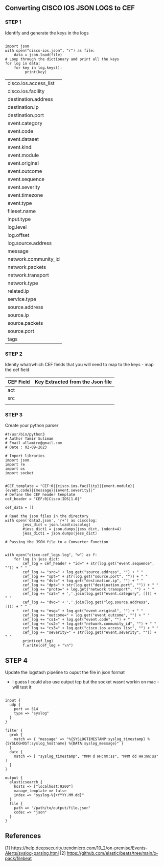 
## Converting CISCO IOS JSON LOGS to CEF

### STEP 1 
Identify and generate the keys in the logs 


```

import json
with open("cisco-ios.json", "r") as file:
    data = json.load(file)
# Loop through the dictionary and print all the keys
for log in data:
    for key in log.keys():
         print(key) 

```


|     |
|----|
|cisco.ios.access_list|
|cisco.ios.facility|
|destination.address|
|destination.ip|
|destination.port|
|event.category|
|event.code|
|event.dataset|
|event.kind|
|event.module|
|event.original|
|event.outcome|
|event.sequence|
|event.severity|
|event.timezone|
|event.type|
|fileset.name|
|input.type|
|log.level|
|log.offset|
|log.source.address|
|message|
|network.community_id|
|network.packets|
|network.transport|
|network.type|
|related.ip|
|service.type|
|source.address|
|source.ip|
|source.packets|
|source.port|
|tags|


### STEP 2 

Idenity what/which CEF fields that you will need to map  to the keys - map the cef field

| CEF Field| Key Extracted from the Json file   |
|----------|------------------------------------|
|  act        |                                    |
|    src      |                                    |
|          |                                    |





### STEP 3

Create your python parser 


```
#!/usr/bin/python3
# Author Tamir Suliman
# Email allamiro@gmail.com
# Date : 02-09-2023

# Import libraries 
import json
import re 
import os 
import socket 


#CEF_template = "CEF:0|{cisco.ios.facility}|{event.module}|{event.code}|{message}|{event.severity}|"
# Define the CEF header template
cef_header = "CEF:0|Cisco|IOS|1.0|"

cef_data = []

# Read the json files in the directory 
with open('data2.json', 'r+') as ciscolog:
        jess_dict = json.load(ciscolog)
        #jess_dict1 = json.dumps(jess_dict, indent=4)
        jess_dict1 = json.dumps(jess_dict)

# Passing the JSON file to a Converter Function


with open("cisco-cef_logs.log", "w") as f:
    for log in jess_dict:
        cef_log = cef_header + "id=" + str(log.get("event.sequence", "")) + " "
        cef_log += "src=" + log.get("source.address", "") + " "
        cef_log += "spt=" + str(log.get("source.port", "")) + " "
        cef_log += "dst=" + log.get("destination.ip", "") + " "
        cef_log += "dpt=" + str(log.get("destination.port", "")) + " "
        cef_log += "proto=" + log.get("network.transport", "") + " "
        cef_log += "cat=" + ','.join(log.get("event.category", [])) + " "
        cef_log += "dvc=" + ','.join(log.get("log.source.address", [])) + " "
        cef_log += "msg=" + log.get("event.original", "") + " "
        cef_log += "outcome=" + log.get("event.outcome", "") + " "
        cef_log += "cs1=" + log.get("event.code", "") + " "
        cef_log += "cs2=" + log.get("network.community_id", "") + " "
        cef_log += "cs3=" + log.get("cisco.ios.access_list", "") + " "
        cef_log += "severity=" + str(log.get("event.severity", "")) + " "
        print(cef_log)
        f.write(cef_log + "\n")

```



## STEP 4
Update the logstash pipeline to ouput the file in json format 
* I guess I could also use output tcp but the socket wasnt workin on mac - will test it 


```

input {
  udp {
    port => 514
    type => "syslog"
  }
}

filter {
  grok {
    match => { "message" => "%{SYSLOGTIMESTAMP:syslog_timestamp} %{SYSLOGHOST:syslog_hostname} %{DATA:syslog_message}" }
  }
  date {
    match => [ "syslog_timestamp", "MMM d HH:mm:ss", "MMM dd HH:mm:ss" ]
  }
}

output {
  elasticsearch {
    hosts => ["localhost:9200"]
    manage_template => false
    index => "syslog-%{+YYYY.MM.dd}"
  }
  file {
    path => "/path/to/output/file.json"
    codec => "json"
  }
}

```














## References
[1] https://help.deepsecurity.trendmicro.com/10_2/on-premise/Events-Alerts/syslog-parsing.html
[2] https://github.com/elastic/beats/tree/main/x-pack/filebeat

